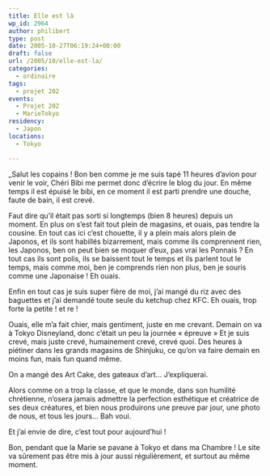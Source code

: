 ```yaml
---
title: Elle est là
wp_id: 2964
author: philibert
type: post
date: 2005-10-27T06:19:24+00:00
draft: false
url: /2005/10/elle-est-la/
categories:
  - ordinaire
tags:
  - projet 202
events:
  - Projet 202
  - MarieTokyo
residency:
  - Japon
locations:
  - Tokyo

---
```

_Salut les copains ! Bon ben comme je me suis tapé 11 heures d&rsquo;avion pour venir le voir, Chéri Bibi me permet donc d&rsquo;écrire le blog du jour. En même temps il est épuisé le bibi, en ce moment il est parti prendre une douche, faute de bain, il est crevé. </p> 

Faut dire qu&rsquo;il était pas sorti si longtemps (bien 8 heures) depuis un moment. En plus on s&rsquo;est fait tout plein de magasins, et ouais, pas tendre la cousine. En tout cas ici c&rsquo;est chouette, il y a plein mais alors plein de Japonos, et ils sont habillés bizarrement, mais comme ils comprennent rien, les Japonos, ben on peut bien se moquer d&rsquo;eux, pas vrai les Ponnais ? En tout cas ils sont polis, ils se baissent tout le temps et ils parlent tout le temps, mais comme moi, ben je comprends rien non plus, ben je souris comme une Japonaise ! Eh ouais. 

Enfin en tout cas je suis super fière de moi, j&rsquo;ai mangé du riz avec des baguettes et j&rsquo;ai demandé toute seule du ketchup chez KFC. Eh ouais, trop forte la petite ! et re !</em>

Ouais, elle m&rsquo;a fait chier, mais gentiment, juste en me crevant. Demain on va à Tokyo Disneyland, donc c&rsquo;était un peu la journée « épreuve » Et je suis crevé, mais juste crevé, humainement crevé, crevé quoi. Des heures à piétiner dans les grands magasins de Shinjuku, ce qu&rsquo;on va faire demain en moins fun, mais fun quand même. 

On a mangé des Art Cake, des gateaux d&rsquo;art&#8230; J&rsquo;expliquerai.

Alors comme on a trop la classe, et que le monde, dans son humilité chrétienne, n&rsquo;osera jamais admettre la perfection esthétique et créatrice de ses deux créatures, et bien nous produirons une preuve par jour, une photo de nous, et tous les jours&#8230; Bah voui.
  
Et j&rsquo;ai envie de dire, c&rsquo;est tout pour aujourd&rsquo;hui !

Bon, pendant que la Marie se pavane à Tokyo et dans ma Chambre ! Le site va sûrement pas être mis à jour aussi régulièrement, et surtout au même moment.